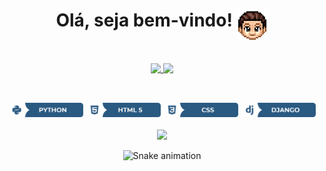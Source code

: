 <div align="center">
<h1>Olá, seja bem-vindo! <img align="top" src="BIT - 1.png" width="50" height="50"></h1><br>
</div>

<div align="center">
<a href="https://github.com/anuraghazra/github-readme-stats">
<img align="top" src="https://github-readme-stats.vercel.app/api?username=Marcos-Auguusto&show_icons=true&title_color=C3D1D9&text_color=7A8490&icon_color=3572A5&bg_color=0D1117&hide_border=true">
</a>
  <img align="top" height="320" src="https://github-readme-stats.vercel.app/api/top-langs/?username=Marcos-Auguusto&title_color=C3D1D9&text_color=7A8490&bg_color=0D1117&hide_border=true">
</div>

##
<br>

<div align="center">
<img src="python.png" width="120">
<img src="html5.png" width="120">
<img src="css.png" width="120">
<img src="django.png" width="120">
</div><br>

<div align="center">
<img src="TESTE.png" width="120">
</div>

<div align="center">
 
  ![Snake animation](https://github.com/Marcos-Auguusto/Marcos-Auguusto/blob/output/github-contribution-grid-snake.svg)

</div>







